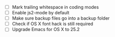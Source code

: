 - [ ] Mark trailing whitespace in coding modes
- [ ] Enable js2-mode by default
- [ ] Make sure backup files go into a backup folder
- [ ] Check if OS X font hack is still required
- [ ] Upgrade Emacs for OS X to 25.2
